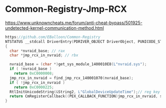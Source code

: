 # Common-Registry-Jmp-RCX
https://www.unknowncheats.me/forum/anti-cheat-bypass/501925-undetected-kernel-communication-method.html

```C++
https://github.com/EBalloon/Common-Registry
NTSTATUS __stdcall DriverEntry(PDRIVER_OBJECT DriverObject, PUNICODE_STRING RegistryPath)
{
  char *nvraid_base; // rax
  char *jmp_rcx_in_nvraid; // rbx

  nvraid_base = (char *)get_sys_module_1400010E8(L"nvraid.sys");
  if ( !nvraid_base )
    return 0xC0000008;
  jmp_rcx_in_nvraid = find_jmp_rcx_140001070(nvraid_base);
  if ( !jmp_rcx_in_nvraid )
    return 0xC0000225;
  RtlInitUnicodeString(&String2, L"GlobalDeviceUpdateTime");// reg key
  return CmRegisterCallback((PEX_CALLBACK_FUNCTION)jmp_rcx_in_nvraid, sub_1400011E0, stru_140003000);
}
```
